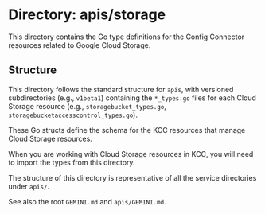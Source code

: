 # Directory: apis/storage

This directory contains the Go type definitions for the Config Connector resources related to Google Cloud Storage.

## Structure

This directory follows the standard structure for `apis`, with versioned subdirectories (e.g., `v1beta1`) containing the `*_types.go` files for each Cloud Storage resource (e.g., `storagebucket_types.go`, `storagebucketaccesscontrol_types.go`).

These Go structs define the schema for the KCC resources that manage Cloud Storage resources.

When you are working with Cloud Storage resources in KCC, you will need to import the types from this directory.

The structure of this directory is representative of all the service directories under `apis/`.

See also the root `GEMINI.md` and `apis/GEMINI.md`.
